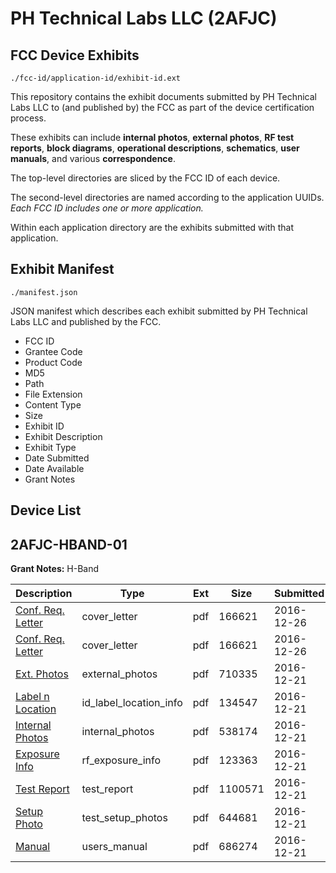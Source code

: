 # PH Technical Labs LLC (2AFJC)
## FCC Device Exhibits

```
./fcc-id/application-id/exhibit-id.ext
```

This repository contains the exhibit documents submitted by PH Technical Labs LLC to (and published by) the FCC as part of the device certification process.

These exhibits can include **internal photos**, **external photos**, **RF test reports**, **block diagrams**, **operational descriptions**, **schematics**, **user manuals**, and various **correspondence**.

The top-level directories are sliced by the FCC ID of each device.

The second-level directories are named according to the application UUIDs. *Each FCC ID includes one or more application.*

Within each application directory are the exhibits submitted with that application. 

## Exhibit Manifest

```
./manifest.json
```

JSON manifest which describes each exhibit submitted by PH Technical Labs LLC and published by the FCC.

- FCC ID
- Grantee Code
- Product Code
- MD5
- Path
- File Extension
- Content Type
- Size
- Exhibit ID
- Exhibit Description
- Exhibit Type
- Date Submitted
- Date Available
- Grant Notes

## Device List
## 2AFJC-HBAND-01
**Grant Notes:** H-Band

| Description | Type | Ext | Size | Submitted | Available |
| ----------- | ---- | --- | ---- | --------- | --------- |
| [Conf. Req. Letter](2AFJC-HBAND-01/d73e703404403413d04bbe09b4c5891d/3239687.pdf) | cover_letter | pdf | 166621 | 2016-12-26 | 2016-12-27 |
| [Conf. Req. Letter](2AFJC-HBAND-01/d73e703404403413d04bbe09b4c5891d/3239687.pdf) | cover_letter | pdf | 166621 | 2016-12-26 | 2016-12-27 |
| [Ext. Photos](2AFJC-HBAND-01/d73e703404403413d04bbe09b4c5891d/3234970.pdf) | external_photos | pdf | 710335 | 2016-12-21 | 2016-12-27 |
| [Label n Location](2AFJC-HBAND-01/d73e703404403413d04bbe09b4c5891d/3234971.pdf) | id_label_location_info | pdf | 134547 | 2016-12-21 | 2016-12-27 |
| [Internal Photos](2AFJC-HBAND-01/d73e703404403413d04bbe09b4c5891d/3234972.pdf) | internal_photos | pdf | 538174 | 2016-12-21 | 2017-02-10 |
| [Exposure Info](2AFJC-HBAND-01/d73e703404403413d04bbe09b4c5891d/3234973.pdf) | rf_exposure_info | pdf | 123363 | 2016-12-21 | 2016-12-27 |
| [Test Report](2AFJC-HBAND-01/d73e703404403413d04bbe09b4c5891d/3234974.pdf) | test_report | pdf | 1100571 | 2016-12-21 | 2016-12-27 |
| [Setup Photo](2AFJC-HBAND-01/d73e703404403413d04bbe09b4c5891d/3234975.pdf) | test_setup_photos | pdf | 644681 | 2016-12-21 | 2016-12-27 |
| [Manual](2AFJC-HBAND-01/d73e703404403413d04bbe09b4c5891d/3234976.pdf) | users_manual | pdf | 686274 | 2016-12-21 | 2017-02-10 |
